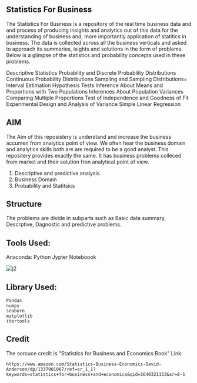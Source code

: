 ## Statistics For Business 
The Statistics For Business is a repository of the real time business data and and process of producing insights and analytics out of this data for the understanding of business and, more importantly application of statitics in business. The data is collected across all the business verticals and asked to approach its summaries, isights and solutions in the form of problems. Below is a glimpse of the statistics and probability concepts used in these problems.

Descriptive Statistics
Probability and Discrete Probability Distributions 
Continuous Probability Distributions
Sampling and Sampling Distributions=
Interval Estimation
Hypothesis Tests
Inference About Means and Proportions with Two Populations
Inferences About Population Variances
Comparing Multiple Proportions
Test of Independence and Goodness of Fit
Experimental Design and Analysis of Variance
Simple Linear Regression

## AIM

The Aim of this reposistery is understand and increase the business accumen from analytics point of view. We often hear the business domain and analytics skills both are are required to be a good analyst. This repositery provides exactly the same. It has business problems colleced from market and their solution fron analytical point of view.

1. Descriptive and predictive analysis.
2. Business Domain
3. Probability and Statitsics

## Structure

The problems are divide in subparts such as Basic data summary, Descrptive, Dagnostic and predictive problems.

## Tools Used:
Anaconda: Python Jypter Noteboook

![j2](https://user-images.githubusercontent.com/64645859/147317652-c1e06930-1ab1-419c-a375-51e3202852c5.png)



## Library Used:
```
Pandas
numpy
seaborn
matplotlib
itertools
```

## Credit
The sorcuce credit is "Statistics for Business and Economics Book"
Link: 
```
https://www.amazon.com/Statistics-Business-Economics-David-Anderson/dp/1337901067/ref=sr_1_1?keywords=statistics+for+business+and+economics&qid=1640321153&sr=8-1
```
